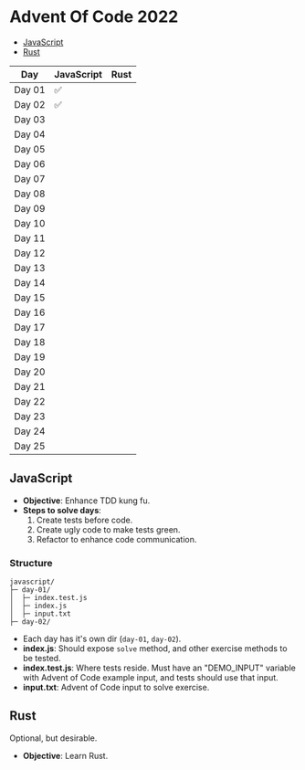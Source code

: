 # Advent Of Code 2022

- [JavaScript](#javascript)
- [Rust](#rust)

| Day    | JavaScript | Rust |
| ------ | ---------- | ---- |
| Day 01 | ✅         |      |
| Day 02 | ✅         |      |
| Day 03 |            |      |
| Day 04 |            |      |
| Day 05 |            |      |
| Day 06 |            |      |
| Day 07 |            |      |
| Day 08 |            |      |
| Day 09 |            |      |
| Day 10 |            |      |
| Day 11 |            |      |
| Day 12 |            |      |
| Day 13 |            |      |
| Day 14 |            |      |
| Day 15 |            |      |
| Day 16 |            |      |
| Day 17 |            |      |
| Day 18 |            |      |
| Day 19 |            |      |
| Day 20 |            |      |
| Day 21 |            |      |
| Day 22 |            |      |
| Day 23 |            |      |
| Day 24 |            |      |
| Day 25 |            |      |

## JavaScript

- **Objective**: Enhance TDD kung fu.
- **Steps to solve days**:
  1. Create tests before code.
  2. Create ugly code to make tests green.
  3. Refactor to enhance code communication.

### Structure

```
javascript/
├─ day-01/
│  ├─ index.test.js
│  ├─ index.js
│  ├─ input.txt
├─ day-02/
```

- Each day has it's own dir (`day-01`, `day-02`).
- **index.js**: Should expose `solve` method, and other exercise methods to be tested.
- **index.test.js**: Where tests reside. Must have an "DEMO_INPUT" variable with Advent of Code example input, and tests should use that input.
- **input.txt**: Advent of Code input to solve exercise.

## Rust

Optional, but desirable.

- **Objective**: Learn Rust.

